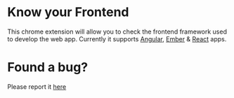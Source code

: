 # Know your Frontend
This chrome extension will allow you to check the frontend framework used to develop the web app.
Currently it supports [Angular](https://angular.io/), [Ember](https://emberjs.com/) & [React](https://reactjs.org/) apps.

# Found a bug?
Please report it [here](https://github.com/geekyd/know-your-frontend/issues)
